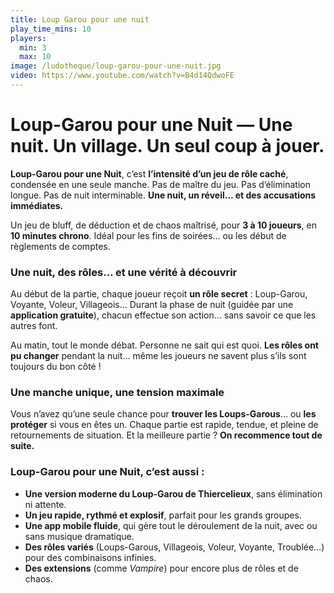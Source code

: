 ```yaml
---
title: Loup Garou pour une nuit
play_time_mins: 10
players:
  min: 3
  max: 10
image: /ludotheque/loup-garou-pour-une-nuit.jpg
video: https://www.youtube.com/watch?v=B4d14QdwoFE
---
```


# **Loup-Garou pour une Nuit — Une nuit. Un village. Un seul coup à jouer.**

**Loup-Garou pour une Nuit**, c’est **l’intensité d’un jeu de rôle caché**, condensée en une seule manche. Pas de maître du jeu. Pas d’élimination longue. Pas de nuit interminable. **Une nuit, un réveil… et des accusations immédiates.**

Un jeu de bluff, de déduction et de chaos maîtrisé, pour **3 à 10 joueurs**, en **10 minutes chrono**. Idéal pour les fins de soirées… ou les début de règlements de comptes.

### Une nuit, des rôles… et une vérité à découvrir

Au début de la partie, chaque joueur reçoit **un rôle secret** : Loup-Garou, Voyante, Voleur, Villageois… Durant la phase de nuit (guidée par une **application gratuite**), chacun effectue son action… sans savoir ce que les autres font.

Au matin, tout le monde débat. Personne ne sait qui est quoi. **Les rôles ont pu changer** pendant la nuit… même les joueurs ne savent plus s’ils sont toujours du bon côté !

### Une manche unique, une tension maximale

Vous n’avez qu’une seule chance pour **trouver les Loups-Garous**… ou **les protéger** si vous en êtes un. Chaque partie est rapide, tendue, et pleine de retournements de situation. Et la meilleure partie ? **On recommence tout de suite.**

### Loup-Garou pour une Nuit, c’est aussi :

- **Une version moderne du Loup-Garou de Thiercelieux**, sans élimination ni attente.
- **Un jeu rapide, rythmé et explosif**, parfait pour les grands groupes.
- **Une app mobile fluide**, qui gère tout le déroulement de la nuit, avec ou sans musique dramatique.
- **Des rôles variés** (Loups-Garous, Villageois, Voleur, Voyante, Troublée…) pour des combinaisons infinies.
- **Des extensions** (comme *Vampire*) pour encore plus de rôles et de chaos.
